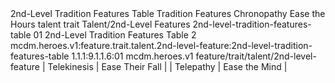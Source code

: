 <ability>
  <name>2nd-Level Tradition Features Table</name>
  <keywords>
    <keyword>Tradition</keyword>
  </keywords>
  <type>Features</type>
  <distance>Chronopathy</distance>
  <target>Ease the Hours</target>
  <metadata>
    <class>talent</class>
    <feature_type>trait</feature_type>
    <file_dpath>Talent/2nd-Level Features</file_dpath>
    <item_id>2nd-level-tradition-features-table</item_id>
    <item_index>01</item_index>
    <item_name>2nd-Level Tradition Features Table</item_name>
    <level>2</level>
    <scc>mcdm.heroes.v1:feature.trait.talent.2nd-level-feature:2nd-level-tradition-features-table</scc>
    <scdc>1.1.1:9.1.1.6:01</scdc>
    <source>mcdm.heroes.v1</source>
    <type>feature/trait/talent/2nd-level-feature</type>
  </metadata>
  <effects>
    <effect type="mundane">| Telekinesis | Ease Their Fall |
| Telepathy   | Ease the Mind   |</effect>
  </effects>
</ability>
